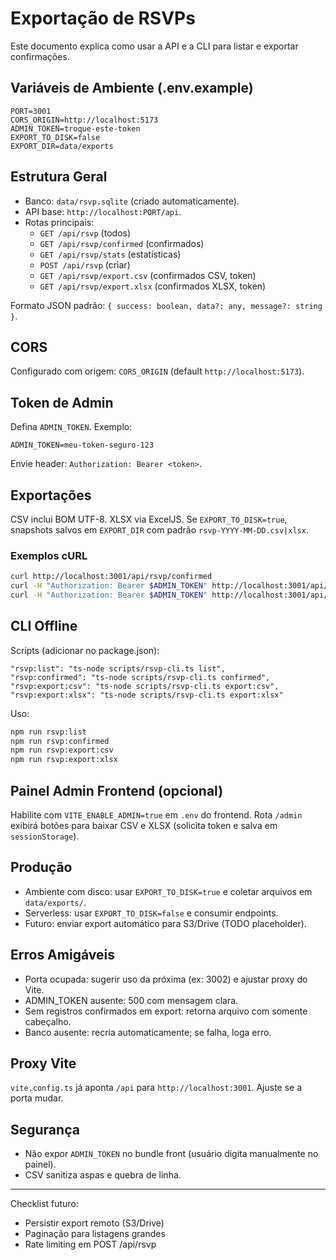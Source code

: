 # Exportação de RSVPs

Este documento explica como usar a API e a CLI para listar e exportar confirmações.

## Variáveis de Ambiente (.env.example)
```
PORT=3001
CORS_ORIGIN=http://localhost:5173
ADMIN_TOKEN=troque-este-token
EXPORT_TO_DISK=false
EXPORT_DIR=data/exports
```

## Estrutura Geral
- Banco: `data/rsvp.sqlite` (criado automaticamente). 
- API base: `http://localhost:PORT/api`.
- Rotas principais:
  - `GET /api/rsvp` (todos)
  - `GET /api/rsvp/confirmed` (confirmados)
  - `GET /api/rsvp/stats` (estatísticas)
  - `POST /api/rsvp` (criar)
  - `GET /api/rsvp/export.csv` (confirmados CSV, token)
  - `GET /api/rsvp/export.xlsx` (confirmados XLSX, token)

Formato JSON padrão: `{ success: boolean, data?: any, message?: string }`.

## CORS
Configurado com origem: `CORS_ORIGIN` (default `http://localhost:5173`).

## Token de Admin
Defina `ADMIN_TOKEN`. Exemplo:
```
ADMIN_TOKEN=meu-token-seguro-123
```
Envie header: `Authorization: Bearer <token>`.

## Exportações
CSV inclui BOM UTF-8. XLSX via ExcelJS.
Se `EXPORT_TO_DISK=true`, snapshots salvos em `EXPORT_DIR` com padrão `rsvp-YYYY-MM-DD.csv|xlsx`.

### Exemplos cURL
```bash
curl http://localhost:3001/api/rsvp/confirmed
curl -H "Authorization: Bearer $ADMIN_TOKEN" http://localhost:3001/api/rsvp/export.csv -o rsvp.csv
curl -H "Authorization: Bearer $ADMIN_TOKEN" http://localhost:3001/api/rsvp/export.xlsx -o rsvp.xlsx
```

## CLI Offline
Scripts (adicionar no package.json):
```
"rsvp:list": "ts-node scripts/rsvp-cli.ts list",
"rsvp:confirmed": "ts-node scripts/rsvp-cli.ts confirmed",
"rsvp:export:csv": "ts-node scripts/rsvp-cli.ts export:csv",
"rsvp:export:xlsx": "ts-node scripts/rsvp-cli.ts export:xlsx"
```

Uso:
```bash
npm run rsvp:list
npm run rsvp:confirmed
npm run rsvp:export:csv
npm run rsvp:export:xlsx
```

## Painel Admin Frontend (opcional)
Habilite com `VITE_ENABLE_ADMIN=true` em `.env` do frontend. Rota `/admin` exibirá botões para baixar CSV e XLSX (solicita token e salva em `sessionStorage`).

## Produção
- Ambiente com disco: usar `EXPORT_TO_DISK=true` e coletar arquivos em `data/exports/`.
- Serverless: usar `EXPORT_TO_DISK=false` e consumir endpoints.
- Futuro: enviar export automático para S3/Drive (TODO placeholder).

## Erros Amigáveis
- Porta ocupada: sugerir uso da próxima (ex: 3002) e ajustar proxy do Vite.
- ADMIN_TOKEN ausente: 500 com mensagem clara.
- Sem registros confirmados em export: retorna arquivo com somente cabeçalho.
- Banco ausente: recria automaticamente; se falha, loga erro.

## Proxy Vite
`vite.config.ts` já aponta `/api` para `http://localhost:3001`. Ajuste se a porta mudar.

## Segurança
- Não expor `ADMIN_TOKEN` no bundle front (usuário digita manualmente no painel).
- CSV sanitiza aspas e quebra de linha.

---
Checklist futuro:
- Persistir export remoto (S3/Drive)
- Paginação para listagens grandes
- Rate limiting em POST /api/rsvp

